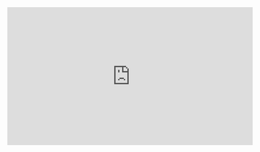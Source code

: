
<div style="position: relative; height:0; padding-bottom: 56.25%;"><iframe width="560" height="315" src="https://www.youtube.com/embed/H2YAZbj100g" frameborder="0" allow="accelerometer; autoplay; encrypted-media; gyroscope; picture-in-picture" allowfullscreen></iframe></div>
